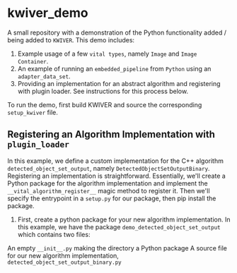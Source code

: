 # kwiver_demo
A small repository with a demonstration of the Python functionality added / being added to `KWIVER`. This demo includes:

1. Example usage of a few `vital types`, namely `Image` and `Image Container`.
2. An example of running an `embedded_pipeline` from `Python` using an `adapter_data_set`.
3. Providing an implementation for an abstract algorithm and registering with plugin loader. See instructions for this process below.

To run the demo, first build KWIVER and source the corresponding `setup_kwiver` file.

## Registering an Algorithm Implementation with `plugin_loader`
In this example, we define a custom implementation for the C++ algorithm `detected_object_set_output`, namely `DetectedObjectSetOutputBinary`.
Registering an implementation is straightforward. Essentially, we'll create a Python package for the algorithm implementation and implement the
`__vital_algorithm_register__` magic method to register it. Then we'll specify the entrypoint in a `setup.py` for our package, then pip install the package.

1. First, create a python package for your new algorithm implementation. In this example, we have the package `demo_detected_object_set_output`
which contains two files:

  An empty `__init__.py` making the directory a Python package
  A source file for our new algorithm implementation, `detected_object_set_output_binary.py`
